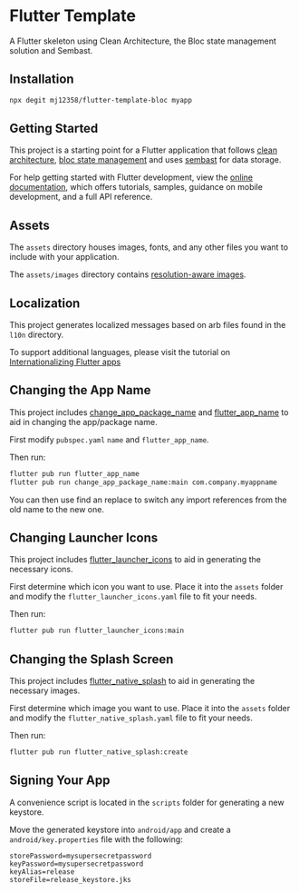 # Flutter Template

A Flutter skeleton using Clean Architecture, the Bloc state management solution and Sembast.

## Installation

```bash
npx degit mj12358/flutter-template-bloc myapp
```

## Getting Started

This project is a starting point for a Flutter application that follows [clean architecture](https://blog.cleancoder.com/uncle-bob/2012/08/13/the-clean-architecture.html),
[bloc state management](https://bloclibrary.dev/#/gettingstarted) and uses [sembast](https://pub.dev/packages/sembast) for data storage.

For help getting started with Flutter development, view the
[online documentation](https://flutter.dev/docs), which offers tutorials,
samples, guidance on mobile development, and a full API reference.

## Assets

The `assets` directory houses images, fonts, and any other files you want to
include with your application.

The `assets/images` directory contains [resolution-aware
images](https://flutter.dev/docs/development/ui/assets-and-images#resolution-aware).

## Localization

This project generates localized messages based on arb files found in
the `l10n` directory.

To support additional languages, please visit the tutorial on
[Internationalizing Flutter
apps](https://flutter.dev/docs/development/accessibility-and-localization/internationalization)

## Changing the App Name

This project includes [change_app_package_name](https://pub.dev/packages/change_app_package_name) and [flutter_app_name](https://pub.dev/packages/flutter_app_name) to aid in changing the app/package name.

First modify `pubspec.yaml` `name` and `flutter_app_name`.

Then run:

```bash
flutter pub run flutter_app_name
flutter pub run change_app_package_name:main com.company.myappname
```

You can then use find an replace to switch any import references from the old name to the new one.

## Changing Launcher Icons

This project includes [flutter_launcher_icons](https://pub.dev/packages/flutter_launcher_icons) to aid in generating the necessary icons.

First determine which icon you want to use. Place it into the `assets` folder and modify the `flutter_launcher_icons.yaml` file to fit your needs.

Then run:

```bash
flutter pub run flutter_launcher_icons:main
```

## Changing the Splash Screen

This project includes [flutter_native_splash](https://pub.dev/packages/flutter_native_splash) to aid in generating the necessary images.

First determine which image you want to use. Place it into the `assets` folder and modify the `flutter_native_splash.yaml` file to fit your needs.

Then run:

```bash
flutter pub run flutter_native_splash:create
```

## Signing Your App

A convenience script is located in the `scripts` folder for generating a new keystore.

Move the generated keystore into `android/app` and create a `android/key.properties` file with the following:

```properties
storePassword=mysupersecretpassword
keyPassword=mysupersecretpassword
keyAlias=release
storeFile=release_keystore.jks
```
